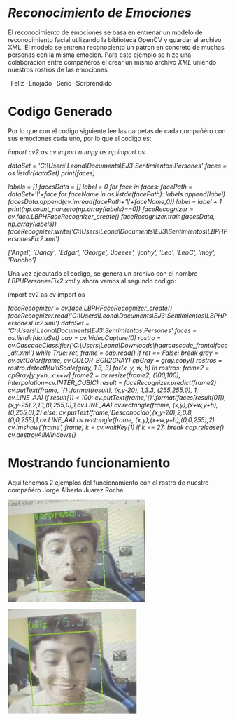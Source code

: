 # *Reconocimiento de Emociones*

El reconocimiento de emociones se basa en entrenar un modelo de reconocimiento facial utilizando la biblioteca OpenCV y guardar el archivo XML. El modelo se entrena reconociento un patron en concreto de muchas personas con la misma emocion. Para este ejemplo se hizo una colaboracion entre compañéros el crear un mismo archivo *XML* uniendo nuestros rostros de las emociones

-Feliz
-Enojado
-Serio
-Sorprendido

# Codigo Generado #

Por lo que con el codigo siguiente lee las carpetas de cada compañéro con sus emociones cada uno, por lo que el codigo es:


*import cv2 as cv* 
*import numpy as np* 
*import os*

*dataSet = 'C:\\Users\\Leona\\Documents\\EJ3\\Sentimientos\\Persones'*
*faces  = os.listdir(dataSet)*
*print(faces)*

*labels = []*
*facesData = []*
*label = 0*
*for face in faces:*
*facePath = dataSet+'\\'+face*
*for faceName in os.listdir(facePath):*
*labels.append(label)*
*facesData.append(cv.imread(facePath+'\\'+faceName,0))*
*label = label + 1*
*print(np.count_nonzero(np.array(labels)==0))* 
*faceRecognizer = cv.face.LBPHFaceRecognizer_create()*
*faceRecognizer.train(facesData, np.array(labels))*
*faceRecognizer.write('C:\\Users\\Leona\\Documents\\EJ3\\Sentimientos\\LBPHPersonesFix2.xml')*

*_['Angel', 'Dancy', 'Edgar', 'George', 'Joeeee', 'jonhy', 'Leo', 'LeoC', 'moy', 'Pancho']_*


Una vez ejecutado el codigo, se genera un archivo con el nombre *LBPHPersonesFix2.xml* y ahora vamos al segundo codigo:

import cv2 as cv
import os

*faceRecognizer = cv.face.LBPHFaceRecognizer_create()*
*faceRecognizer.read('C:\\Users\\Leona\\Documents\\EJ3\\Sentimientos\\LBPHPersonesFix2.xml')*
*dataSet = 'C:\\Users\\Leona\\Documents\\EJ3\\Sentimientos\\Persones'*
*faces  = os.listdir(dataSet)*
*cap = cv.VideoCapture(0)*
*rostro = cv.CascadeClassifier('C:\\Users\\Leona\\Downloads\\haarcascade_frontalface_alt.xml')*
*while True:*
*ret, frame = cap.read()*
*if ret == False: break*
*gray = cv.cvtColor(frame, cv.COLOR_BGR2GRAY)*
*cpGray = gray.copy()*
*rostros = rostro.detectMultiScale(gray, 1.3, 3)*
*for(x, y, w, h) in rostros:*
*frame2 = cpGray[y:y+h, x:x+w]*
*frame2 = cv.resize(frame2,  (100,100), interpolation=cv.INTER_CUBIC)*
*result = faceRecognizer.predict(frame2)*
*cv.putText(frame, '{}'.format(result), (x,y-20), 1,3.3, (255,255,0), 1, cv.LINE_AA)*
*if result[1] < 100:*
*cv.putText(frame,'{}'.format(faces[result[0]]),(x,y-25),2,1.1,(0,255,0),1,cv.LINE_AA)*
*cv.rectangle(frame, (x,y),(x+w,y+h),(0,255,0),2)*
*else:*
*cv.putText(frame,'Desconocido',(x,y-20),2,0.8,(0,0,255),1,cv.LINE_AA)*
*cv.rectangle(frame, (x,y),(x+w,y+h),(0,0,255),2)* 
*cv.imshow('frame', frame)*
*k = cv.waitKey(1)*
*if k == 27:*
*break*
*cap.release()*
*cv.destroyAllWindows()*

# Mostrando funcionamiento #

Aqui tenemos 2 ejemplos del funcionamiento con el rostro de nuestro compañéro Jorge Alberto Juarez Rocha

![Ejemplo 1](./Images/emociones1.jpeg)

![Ejemplo 2](./Images/emociones2.jpeg)




